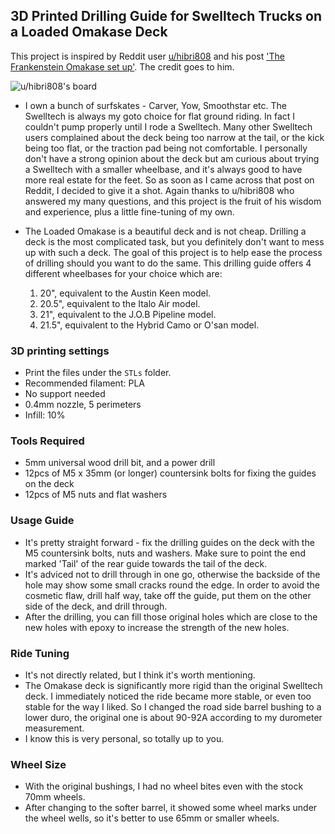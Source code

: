 ## 3D Printed Drilling Guide for Swelltech Trucks on a Loaded Omakase Deck

This project is inspired by Reddit user [u/hibri808](https://www.reddit.com/user/hibri808/) and his post ['The Frankenstein Omakase set up'](https://www.reddit.com/r/surfskate/comments/wh47w9/the_frankenstein_omakase_set_up/).  The credit goes to him.

![u/hibri808's board](https://preview.redd.it/pr8el15y5yf91.jpg?width=960&crop=smart&auto=webp&s=cc77650a795f973a9071d486941262f13e161712)

* I own a bunch of surfskates - Carver, Yow, Smoothstar etc.  The Swelltech is always my goto choice for flat ground riding.  In fact I couldn't pump properly until I rode a Swelltech.
Many other Swelltech users complained about the deck being too narrow at the tail, or the kick being too flat, or the traction pad being not comfortable.
I personally don't have a strong opinion about the deck but am curious about trying a Swelltech with a smaller wheelbase, and it's always good to have more real estate for the feet.
So as soon as I came across that post on Reddit, I decided to give it a shot.  Again thanks to u/hibri808 who answered my many questions, and this project is the fruit of his wisdom and experience, plus a little fine-tuning of my own.

* The Loaded Omakase is a beautiful deck and is not cheap.  Drilling a deck is the most complicated task, but you definitely don't want to mess up with such a deck.
The goal of this project is to help ease the process of drilling should you want to do the same.  This drilling guide offers 4 different wheelbases for your choice which are:
  1. 20", equivalent to the Austin Keen model.
  2. 20.5", equivalent to the Italo Air model.
  3. 21", equivalent to the J.O.B Pipeline model.
  4. 21.5", equivalent to the Hybrid Camo or O'san model.
 
 ### 3D printing settings
 * Print the files under the `STLs` folder.
 * Recommended filament: PLA
 * No support needed
 * 0.4mm nozzle, 5 perimeters
 * Infill: 10%
 
 ### Tools Required
 * 5mm universal wood drill bit, and a power drill
 * 12pcs of M5 x 35mm (or longer) countersink bolts for fixing the guides on the deck
 * 12pcs of M5 nuts and flat washers
 
 ### Usage Guide
 * It's pretty straight forward - fix the drilling guides on the deck with the M5 countersink bolts, nuts and washers.
 Make sure to point the end marked 'Tail' of the rear guide towards the tail of the deck.
 * It's adviced not to drill through in one go, otherwise the backside of the hole may show some small cracks round the edge.
 In order to avoid the cosmetic flaw, drill half way, take off the guide, put them on the other side of the deck, and drill through.
 * After the drilling, you can fill those original holes which are close to the new holes with epoxy to increase the strength of the new holes.
 
 ### Ride Tuning
 * It's not directly related, but I think it's worth mentioning.
 * The Omakase deck is significantly more rigid than the original Swelltech deck.  I immediately noticed the ride became more stable, or even too stable for the way I liked.
 So I changed the road side barrel bushing to a lower duro, the original one is about 90-92A according to my durometer measurement.
 * I know this is very personal, so totally up to you.
 
 ### Wheel Size
 * With the original bushings, I had no wheel bites even with the stock 70mm wheels.
 * After changing to the softer barrel, it showed some wheel marks under the wheel wells, so it's better to use 65mm or smaller wheels.
